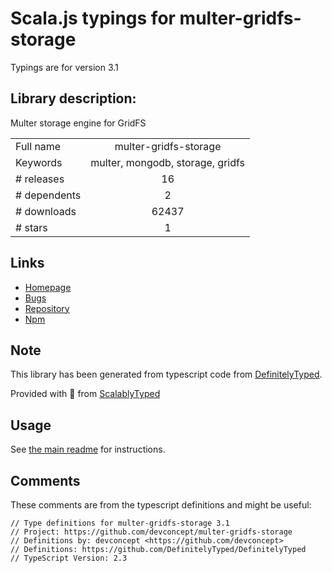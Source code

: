 
# Scala.js typings for multer-gridfs-storage

Typings are for version 3.1

## Library description:
Multer storage engine for GridFS

|                    |                 |
| ------------------ | :-------------: |
| Full name          | multer-gridfs-storage |
| Keywords           | multer, mongodb, storage, gridfs |
| # releases         | 16 |
| # dependents       | 2 |
| # downloads        | 62437 |
| # stars            | 1 |

## Links
- [Homepage](https://github.com/devconcept/multer-gridfs-storage)
- [Bugs](https://github.com/devconcept/multer-gridfs-storage/issues)
- [Repository](https://github.com/devconcept/multer-gridfs-storage)
- [Npm](https://www.npmjs.com/package/multer-gridfs-storage)
    


## Note
This library has been generated from typescript code from [DefinitelyTyped](https://definitelytyped.org).

Provided with :purple_heart: from [ScalablyTyped](https://github.com/oyvindberg/ScalablyTyped)

## Usage
See [the main readme](../../readme.md) for instructions.

## Comments

These comments are from the typescript definitions and might be useful:
```
// Type definitions for multer-gridfs-storage 3.1
// Project: https://github.com/devconcept/multer-gridfs-storage
// Definitions by: devconcept <https://github.com/devconcept>
// Definitions: https://github.com/DefinitelyTyped/DefinitelyTyped
// TypeScript Version: 2.3

```

